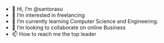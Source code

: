 - 👋 Hi, I’m @santorasu
- 👀 I’m interested in freelancing 
- 🌱 I’m currently learning Computer Science and Engineering. 
- 💞️ I’m looking to collaborate on online Business 
- 📫 How to reach me the top leader

<!---
santorasu/santorasu is a ✨ special ✨ repository because its `README.md` (this file) appears on your GitHub profile.
You can click the Preview link to take a look at your changes.
--->
